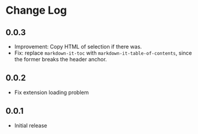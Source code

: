 # Change Log

## 0.0.3

- Improvement: Copy HTML of selection if there was.
- Fix: replace `markdown-it-toc` with `markdown-it-table-of-contents`, since the former breaks the header anchor.

## 0.0.2

- Fix extension loading problem

## 0.0.1

- Initial release
